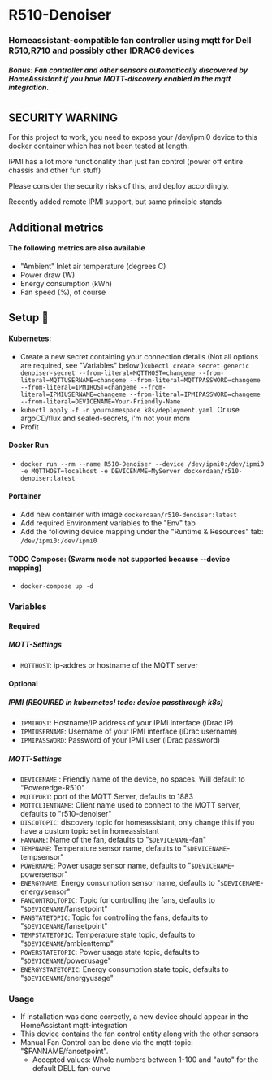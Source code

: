 # R510-Denoiser
### Homeassistant-compatible fan controller using mqtt for Dell R510,R710 and possibly other IDRAC6 devices
##### Bonus: Fan controller and other sensors automatically discovered by HomeAssistant if you have MQTT-discovery enabled in the mqtt integration.
# 
## SECURITY WARNING
For this project to work, you need to expose your /dev/ipmi0 device to this docker container which has not been tested at length. 

IPMI has a lot more functionality than just fan control (power off entire chassis and other fun stuff)

Please consider the security risks of this, and deploy accordingly.

Recently added remote IPMI support, but same principle stands

## Additional metrics
#### The following metrics are also available
- "Ambient" Inlet air temperature (degrees C)
- Power draw (W)
- Energy consumption (kWh)
- Fan speed (%), of course



## Setup :whale:

#### Kubernetes:
- Create a new secret containing your connection details (Not all options are required, see "Variables" below!)`kubectl create secret generic denoiser-secret --from-literal=MQTTHOST=changeme --from-literal=MQTTUSERNAME=changeme --from-literal=MQTTPASSWORD=changeme --from-literal=IPMIHOST=changeme --from-literal=IPMIUSERNAME=changeme --from-literal=IPMIPASSWORD=changeme --from-literal=DEVICENAME=Your-Friendly-Name`
- `kubectl apply -f -n yournamespace k8s/deployment.yaml`. Or use argoCD/flux and sealed-secrets, i'm not your mom
- Profit


#### Docker Run
- `docker run --rm --name R510-Denoiser --device /dev/ipmi0:/dev/ipmi0 -e MQTTHOST=localhost -e DEVICENAME=MyServer dockerdaan/r510-denoiser:latest`

#### Portainer
- Add new container with image `dockerdaan/r510-denoiser:latest`
- Add required Environment variables to the "Env" tab
- Add the following device mapping under the "Runtime & Resources" tab:  `/dev/ipmi0:/dev/ipmi0`

#### TODO Compose: (Swarm mode not supported because --device mapping)
- `docker-compose up -d` 

### Variables
#### Required
##### MQTT-Settings
- `MQTTHOST`: ip-addres or hostname of the MQTT server
#### Optional
##### IPMI (REQUIRED in kubernetes! todo: device passthrough k8s)
- `IPMIHOST`: Hostname/IP address of your IPMI interface (iDrac IP)
- `IPMIUSERNAME`: Username of your IPMI interface (iDrac username)
- `IPMIPASSWORD`: Password of your IPMI user (iDrac password)
##### MQTT-Settings
- `DEVICENAME` : Friendly name of the device, no spaces. Will default to "Poweredge-R510"
- `MQTTPORT`: port of the MQTT Server, defaults to 1883
- `MQTTCLIENTNAME`: Client name used to connect to the MQTT server, defaults to "r510-denoiser"
- `DISCOTOPIC`: discovery topic for homeassistant, only change this if you have a custom topic set in homeassistant
- `FANNAME`: Name of the fan, defaults to "`$DEVICENAME`-fan"
- `TEMPNAME`: Temperature sensor name, defaults to "`$DEVICENAME`-tempsensor"
- `POWERNAME`: Power usage sensor name, defaults to "`$DEVICENAME`-powersensor"
- `ENERGYNAME`: Energy consumption sensor name, defaults to "`$DEVICENAME`-energysensor"
- `FANCONTROLTOPIC`: Topic for controlling the fans, defaults to "`$DEVICENAME`/fansetpoint"
- `FANSTATETOPIC`: Topic for controlling the fans, defaults to "`$DEVICENAME`/fansetpoint"
- `TEMPSTATETOPIC`: Temperature state topic, defaults to "`$DEVICENAME`/ambienttemp"
- `POWERSTATETOPIC`: Power usage state topic, defaults to "`$DEVICENAME`/powerusage"
- `ENERGYSTATETOPIC`: Energy consumption state topic, defaults to "`$DEVICENAME`/energyusage"

### Usage
- If installation was done correctly, a new device should appear in the HomeAssistant mqtt-integration 
- This device contains the fan control entity along with the other sensors
- Manual Fan Control can be done via the mqtt-topic: "$FANNAME/fansetpoint". 
    - Accepted values: Whole numbers between 1-100 and "auto" for the default DELL fan-curve
